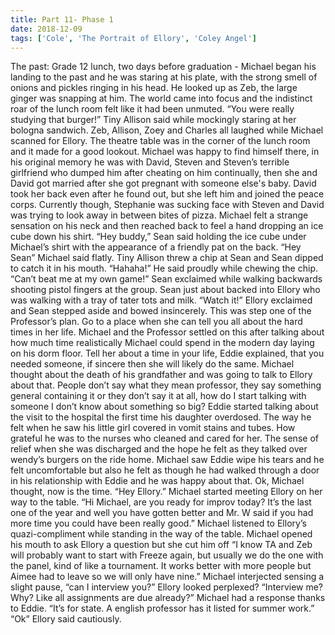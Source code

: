 ```yaml
---
title: Part 11- Phase 1
date: 2018-12-09
tags: ['Cole', 'The Portrait of Ellory', 'Coley Angel']
---
```


The past: Grade 12 lunch, two days before graduation - Michael began his landing to the past and he was staring at his plate, with the strong smell of onions and pickles ringing in his head. He looked up as Zeb, the large ginger was snapping at him. The world came into focus and the indistinct roar of the lunch room felt like it had been unmuted. “You were really studying that burger!” Tiny Allison said while mockingly staring at her bologna sandwich. Zeb, Allison, Zoey and Charles all laughed while Michael scanned for Ellory. The theatre table was in the corner of the lunch room and it made for a good lookout. Michael was happy to find himself there, in his original memory he was with David, Steven and Steven’s terrible girlfriend who dumped him after cheating on him continually, then she and David got married after she got pregnant with someone else's baby. David took her back even after he found out, but she left him and joined the peace corps. Currently though, Stephanie was sucking face with Steven and David was trying to look away in between bites of pizza. Michael felt a strange sensation on his neck and then reached back to feel a hand dropping an ice cube down his shirt. “Hey buddy,” Sean said holding the ice cube under Michael’s shirt with the appearance of a friendly pat on the back. “Hey Sean” Michael said flatly. Tiny Allison threw a chip at Sean and Sean dipped to catch it in his mouth. “Hahaha!” He said proudly while chewing the chip. “Can’t beat me at my own game!” Sean exclaimed while walking backwards shooting pistol fingers at the group. Sean just about backed into Ellory who was walking with a tray of tater tots and milk. “Watch it!” Ellory exclaimed and Sean stepped aside and bowed insincerely. This was step one of the Professor’s plan. Go to a place when she can tell you all about the hard times in her life. Michael and the Professor settled on this after talking about how much time realistically Michael could spend in the modern day laying on his dorm floor. Tell her about a time in your life, Eddie explained, that you needed someone, if sincere then she will likely do the same. Michael thought about the death of his grandfather and was going to talk to Ellory about that. People don’t say what they mean professor, they say something general containing it or they don’t say it at all, how do I start talking with someone I don’t know about something so big? Eddie started talking about the visit to the hospital the first time his daughter overdosed. The way he felt when he saw his little girl covered in vomit stains and tubes. How grateful he was to the nurses who cleaned and cared for her. The sense of relief when she was discharged and the hope he felt as they talked over wendy’s burgers on the ride home. Michael saw Eddie wipe his tears and he felt uncomfortable but also he felt as though he had walked through a door in his relationship with Eddie and he was happy about that. Ok, Michael thought, now is the time. “Hey Ellory.” Michael started meeting Ellory on her way to the table. “Hi Michael, are you ready for improv today? It’s the last one of the year and well you have gotten better and Mr. W said if you had more time you could have been really good.” Michael listened to Ellory’s quazi-compliment while standing in the way of the table. Michael opened his mouth to ask Ellory a question but she cut him off “I know TA and Zeb will probably want to start with Freeze again, but usually we do the one with the panel, kind of like a tournament. It works better with more people but Aimee had to leave so we will only have nine.” Michael interjected sensing a slight pause, “can I interview you?” Ellory looked perplexed? “Interview me? Why? Like all assignments are due already?” Michael had a response thanks to Eddie. “It’s for state. A english professor has it listed for summer work.” “Ok” Ellory said cautiously.
